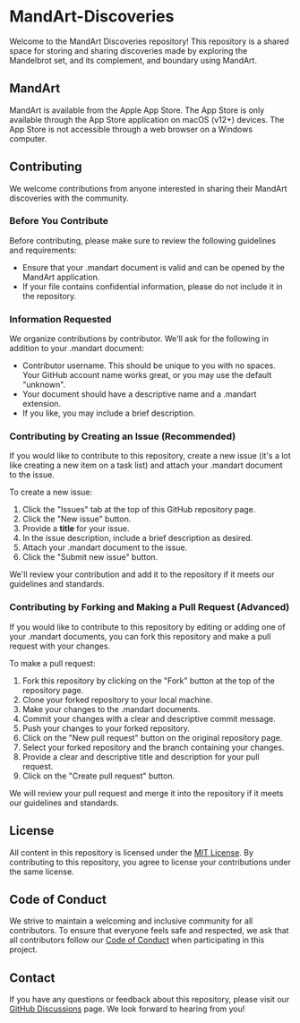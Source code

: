 # MandArt-Discoveries

Welcome to the MandArt Discoveries repository! This repository is a shared space for storing and sharing discoveries made by exploring the Mandelbrot set, and its complement, and boundary using MandArt.

## MandArt

MandArt is available from the Apple App Store. The App Store is only available through the App Store application on macOS (v12+) devices. The App Store is not accessible through a web browser on a Windows computer.

## Contributing

We welcome contributions from anyone interested in sharing their MandArt discoveries with the community. 

### Before You Contribute

Before contributing, please make sure to review the following guidelines and requirements:

- Ensure that your .mandart document is valid and can be opened by the MandArt application.
- If your file contains confidential information, please do not include it in the repository.

### Information Requested

We organize contributions by contributor. We'll ask for the following in addition to your .mandart document:

- Contributor username. This should be unique to you with no spaces. Your GitHub account name works great, or you may use the default "unknown".
- Your document should have a descriptive name and a .mandart extension.
- If you like, you may include a brief description.

### Contributing by Creating an Issue (Recommended)

If you would like to contribute to this repository, create a new issue (it's a lot like creating a new item on a task list) and attach your .mandart document to the issue. 

To create a new issue:

1. Click the "Issues" tab at the top of this GitHub repository page.
2. Click the "New issue" button.
3. Provide a **title** for your issue.
4. In the issue description, include a brief description as desired.
5. Attach your .mandart document to the issue.
6. Click the "Submit new issue" button.

We'll review your contribution and add it to the repository if it meets our guidelines and standards.

### Contributing by Forking and Making a Pull Request (Advanced)

If you would like to contribute to this repository by editing or adding one of your .mandart documents, you can fork this repository and make a pull request with your changes. 

To make a pull request:

1. Fork this repository by clicking on the "Fork" button at the top of the repository page.
2. Clone your forked repository to your local machine.
3. Make your changes to the .mandart documents.
4. Commit your changes with a clear and descriptive commit message.
5. Push your changes to your forked repository.
6. Click on the "New pull request" button on the original repository page.
7. Select your forked repository and the branch containing your changes.
8. Provide a clear and descriptive title and description for your pull request.
9. Click on the "Create pull request" button.

We will review your pull request and merge it into the repository if it meets our guidelines and standards.

## License

All content in this repository is licensed under the [MIT License](LICENSE). By contributing to this repository, you agree to license your contributions under the same license.

## Code of Conduct

We strive to maintain a welcoming and inclusive community for all contributors. To ensure that everyone feels safe and respected, we ask that all contributors follow our [Code of Conduct](CODE_OF_CONDUCT.md) when participating in this project.

## Contact

If you have any questions or feedback about this repository, please visit our [GitHub Discussions](https://github.com/denisecase/MandArt-Discoveries/discussions) page. We look forward to hearing from you!